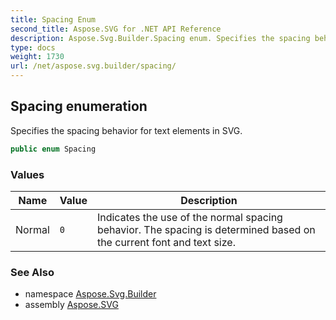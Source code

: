 ```yaml
---
title: Spacing Enum
second_title: Aspose.SVG for .NET API Reference
description: Aspose.Svg.Builder.Spacing enum. Specifies the spacing behavior for text elements in SVG
type: docs
weight: 1730
url: /net/aspose.svg.builder/spacing/
---
```

## Spacing enumeration

Specifies the spacing behavior for text elements in SVG.

```csharp
public enum Spacing
```

### Values

| Name | Value | Description |
| --- | --- | --- |
| Normal | `0` | Indicates the use of the normal spacing behavior. The spacing is determined based on the current font and text size. |

### See Also

* namespace [Aspose.Svg.Builder](../../aspose.svg.builder/)
* assembly [Aspose.SVG](../../)
